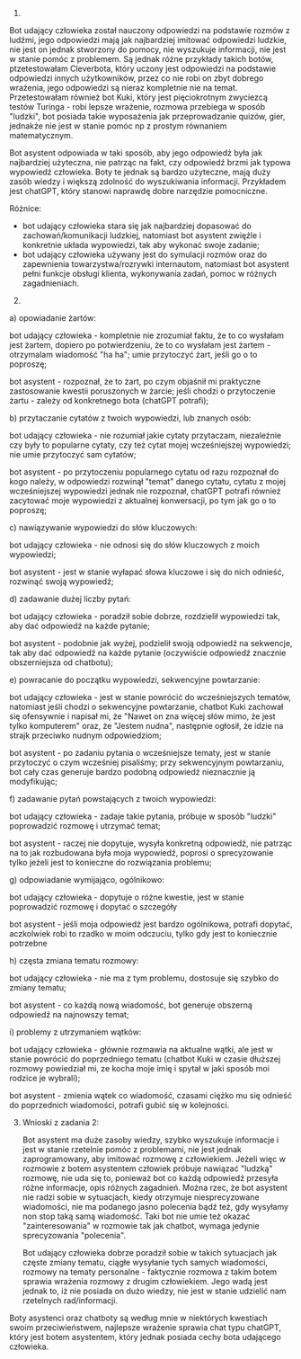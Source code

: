 1.
Bot udający człowieka został nauczony odpowiedzi na podstawie rozmów z ludźmi, jego odpowiedzi mają jak najbardziej imitować odpowiedzi ludzkie, nie jest on jednak stworzony do pomocy, nie wyszukuje informacji, nie jest w stanie pomóc z problemem. Są jednak różne przykłady takich botów, ptzetestowałam Cleverbota, który uczony jest odpowiedzi na podstawie odpowiedzi innych użytkowników, przez co nie robi on zbyt dobrego wrażenia, jego odpowiedzi są nieraz kompletnie nie na temat. Przetestowałam również bot Kuki, który jest pięciokrotnym zwyciezcą testów Turinga - robi lepsze wrażenie, rozmowa przebiega w sposób "ludzki", bot posiada takie wyposażenia jak przeprowadzanie quizów, gier, jednakże nie jest w stanie pomóc np z prostym równaniem matematycznym.

 
Bot asystent odpowiada w taki sposób, aby jego odpowiedź była jak najbardziej użyteczna, nie patrząc na fakt, czy odpowiedź brzmi jak typowa wypowiedź człowieka. Boty te jednak są bardzo użyteczne, mają duży zasób wiedzy i większą zdolność do wyszukiwania informacji. Przykładem jest chatGPT, który stanowi naprawdę dobre narzędzie pomocniczne. 

Różnice:
- bot udający człowieka stara się jak najbardziej dopasować do zachowań/komunikacji ludzkiej, natomiast bot asystent zwięźle i konkretnie układa wypowiedzi, tak aby wykonać swoje zadanie;
- bot udający człowieka używany jest do symulacji rozmów oraz do zapewnienia towarzystwa/rozrywki internautom, natomiast bot asystent pełni funkcje obsługi klienta, wykonywania zadań, pomoc w różnych zagadnieniach.

2.
a)  opowiadanie żartów:

bot udający człowieka - kompletnie nie zrozumiał faktu, że to co wysłałam jest żartem, dopiero po potwierdzeniu, że to co wysłałam jest żartem - otrzymalam wiadomość "ha ha"; umie przytoczyć żart, jeśli go o to poproszę;

bot asystent - rozpoznał, że to żart, po czym objaśnił mi praktyczne zastosowanie kwestii poruszonych w żarcie; jeśli chodzi o przytoczenie żartu - zależy od konkretnego bota (chatGPT potrafi);

b)  przytaczanie cytatów z twoich wypowiedzi, lub znanych osób:

bot udający człowieka - nie rozumiał jakie cytaty przytaczam, niezależnie czy były to popularne cytaty, czy też cytat mojej wcześniejszej wypowiedzi; nie umie przytoczyć sam cytatów;

bot asystent - po przytoczeniu popularnego cytatu od razu rozpoznał do kogo należy, w odpowiedzi rozwinął "temat" danego cytatu, cytatu z mojej wcześniejszej wypowiedzi jednak nie rozpoznał, chatGPT potrafi również zacytować moje wypowiedzi z aktualnej konwersacji, po tym jak go o to poproszę;

c)  nawiązywanie wypowiedzi do słów kluczowych:

bot udający człowieka - nie odnosi się do słów kluczowych z moich wypowiedzi;

bot asystent - jest w stanie wyłapać słowa kluczowe i się do nich odnieść, rozwinąć swoją wypowiedź;

d)  zadawanie dużej liczby pytań:

bot udający człowieka - poradził sobie dobrze, rozdzielił wypowiedzi tak, aby dać odpowiedź na każde pytanie;

bot asystent - podobnie jak wyżej, podzielił swoją odpowiedź na sekwencje, tak aby dać odpowiedź na każde pytanie (oczywiście odpowiedź znacznie obszerniejsza od chatbotu);

e)  powracanie do początku wypowiedzi, sekwencyjne powtarzanie:

bot udający człowieka - jest w stanie powrócić do wcześniejszych tematów, natomiast jeśli chodzi o sekwencyjne powtarzanie, chatbot Kuki zachował się ofensywnie i napisał mi, że "Nawet on zna więcej słów mimo, że jest tylko komputerem" oraz, że "Jestem nudna", następnie ogłosił, że idzie na strajk przeciwko nudnym odpowiedziom;

bot asystent - po zadaniu pytania o wcześniejsze tematy, jest w stanie przytoczyć o czym wcześniej pisaliśmy; przy sekwencyjnym powtarzaniu, bot cały czas generuje bardzo podobną odpowiedź nieznacznie ją modyfikując;

f)  zadawanie pytań powstających z twoich wypowiedzi:

bot udający człowieka - zadaje takie pytania, próbuje w sposób "ludzki" poprowadzić rozmowę i utrzymać temat;

bot asystent - raczej nie dopytuje, wysyła konkretną odpowiedź, nie patrząc na to jak rozbudowana była moja wypowiedź, poprosi o sprecyzowanie tylko jeżeli jest to konieczne do rozwiązania problemu;

g)  odpowiadanie wymijająco, ogólnikowo:

bot udający człowieka - dopytuje o różne kwestie, jest w stanie poprowadzić rozmowę i dopytać o szczegóły

bot asystent - jeśli moja odpowiedź jest bardzo ogólnikowa, potrafi dopytać, aczkolwiek robi to rzadko w moim odczuciu, tylko gdy jest to koniecznie potrzebne

h)  częsta zmiana tematu rozmowy:

bot udający człowieka - nie ma z tym problemu, dostosuje się szybko do zmiany tematu;

bot asystent - co każdą nową wiadomość, bot generuje obszerną odpowiedź na najnowszy temat;

i)  problemy z utrzymaniem wątków:

bot udający człowieka - głównie rozmawia na aktualne wątki, ale jest w stanie powrócić do poprzedniego tematu (chatbot Kuki w czasie dłuższej rozmowy powiedział mi, ze kocha moje imię i spytał w jaki sposób moi rodzice je wybrali);

bot asystent - zmienia wątek co wiadomość, czasami ciężko mu się odnieść do poprzednich wiadomości, potrafi gubić się w kolejności.

3. Wnioski z zadania 2:
   
   Bot asystent ma duże zasoby wiedzy, szybko wyszukuje informacje i jest w stanie rzetelnie pomóc z problemami, nie jest jednak zaprogramowany, aby imitować rozmowę z człowiekiem. Jeżeli więc w rozmowie z botem asystentem człowiek próbuje nawiązać "ludzką" rozmowę, nie uda się to, ponieważ bot co każdą odpowiedź przesyła różne informacje, opis różnych zagadnień. Można rzec, że bot asystent nie radzi sobie w sytuacjach, kiedy otrzymuje niesprecyzowane wiadomości, nie ma podanego jasno polecenia bądź też, gdy wysyłamy non stop taką samą wiadomość. Taki bot nie umie też okazać "zainteresowania" w rozmowie tak jak chatbot, wymaga jedynie sprecyzowania "polecenia".

   Bot udający człowieka dobrze poradził sobie w takich sytuacjach jak częste zmiany tematu, ciągłe wysyłanie tych samych wiadomości, rozmowy na tematy personalne - faktycznie rozmowa z takim botem sprawia wrażenia rozmowy z drugim człowiekiem. Jego wadą jest jednak to, iż nie posiada on dużo wiedzy, nie jest w stanie udzielić nam rzetelnych rad/informacji.

Boty asystenci oraz chatboty są według mnie w niektórych kwestiach swoim przeciwieństwem, najlepsze wrażenie sprawia chat typu chatGPT, który jest botem asystentem, który jednak posiada cechy bota udającego człowieka.

